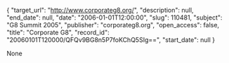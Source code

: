 {
  "target_url": "http://www.corporateg8.org/", 
  "description": null, 
  "end_date": null, 
  "date": "2006-01-01T12:00:00", 
  "slug": 110481, 
  "subject": "G8 Summit 2005", 
  "publisher": "corporateg8.org", 
  "open_access": false, 
  "title": "Corporate G8", 
  "record_id": "20060101T120000/QFQv9BG8n5P7foKChQ5SIg==", 
  "start_date": null
}

None